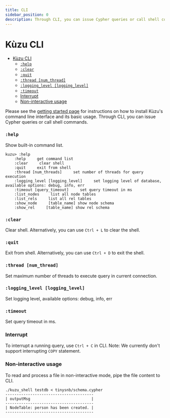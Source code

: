```yaml
---
title: CLI
sidebar_position: 0
description: Through CLI, you can issue Cypher queries or call shell commands.
---
```


# Kùzu CLI

- [Kùzu CLI](#kùzu-cli)
    - [`:help`](#help)
    - [`:clear`](#clear)
    - [`:quit`](#quit)
    - [`:thread [num_thread]`](#thread-num_thread)
    - [`:logging_level [logging_level]`](#logging_level-logging_level)
    - [`:timeout`](#timeout)
    - [Interrupt](#interrupt)
    - [Non-interactive usage](#non-interactive-usage)
  
Please see the [getting started page](../getting-started/cli.md) for instructions on how
to install Kùzu's command line interface and its basic usage. Through CLI, you can issue Cypher queries or call shell commands.

### `:help`
Show built-in command list.

```
kuzu> :help
    :help     get command list
    :clear     clear shell
    :quit     exit from shell
    :thread [num_threads]     set number of threads for query execution
    :logging_level [logging_level]     set logging level of database, available options: debug, info, err
    :timeout [query_timeout]     set query timeout in ms
    :list_nodes     list all node tables
    :list_rels     list all rel tables
    :show_node     [table_name] show node schema
    :show_rel     [table_name] show rel schema
```

### `:clear`
Clear shell. Alternatively, you can use `Ctrl + L` to clear the shell.

### `:quit`
Exit from shell. Alternatively, you can use `Ctrl + D` to exit the shell.

### `:thread [num_thread]`
Set maximum number of threads to execute query in current connection.

### `:logging_level [logging_level]`
Set logging level, available options: debug, info, err

### `:timeout`
Set query timeout in ms.

### Interrupt
To interrupt a running query, use `Ctrl + C` in CLI. Note: We currently don't support interrupting `COPY` statement.

### Non-interactive usage
To read and process a file in non-interactive mode, pipe the file content to CLI.
```
./kuzu_shell testdb < tinysnb/schema.cypher
---------------------------------------
| outputMsg                           |
---------------------------------------
| NodeTable: person has been created. |
---------------------------------------

``` 
